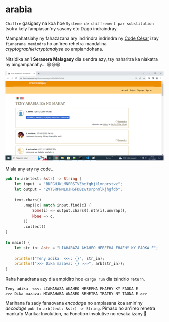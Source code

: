 # arabia

`Chiffre` gasigasy na koa hoe `Système de chiffrement par substitution` tsotra kely fampiasan'ny sasany eto Dago indraindray.

Mampahatsiahy ny fahazazana ary indrindra indrindra ny [Code César](https://fr.wikipedia.org/wiki/Chiffrement_par_d%C3%A9calage) izay `fianarana mamindra` ho an'ireo rehetra mandalina *cryptographie*/*cryptanalyse* eo ampiandohana.

Nitsidika an'i **Serasera Malagasy** dia sendra azy, tsy naharitra ka niakatra ny aingampanahy... 😆😆😆

<p align="center"><img src="screenshot.png"></p>

Miala any ary ny code...

```rust
pub fn arb(text: &str) -> String {
    let input  = "BDFGHJKLMNPRSTVZbdfghjklmnprstvz";
    let output = "ZVTSRPNMLKJHGFDBzvtsrpnmlkjhgfdb";

    text.chars()
        .map(|c| match input.find(c) {
            Some(i) => output.chars().nth(i).unwrap(),
            None => c,
        })
        .collect()
}

fn main() {
    let str_in: &str = "LIAHARAZA AKAHEO HEREFHA FHAFHY KY FAOKA E";

    println!("Teny adika  <<<: {}", str_in);
    println!(">>> Dika mazava: {} >>>", arb(str_in));
}
```

Raha hanadrana azy dia ampidiro hoe `cargo run` dia tsindrio `return`.

```
Teny adika  <<<: LIAHARAZA AKAHEO HEREFHA FHAFHY KY FAOKA E
>>> Dika mazava: MIARAHABA ANAREO REHETRA TRATRY NY TAONA E >>>
```
Marihana fa sady fanaovana _encodage_ no ampiasana koa amin'ny _décodage_ `pub fn arb(text: &str) -> String`. Pimaso ho an'ireo rehetra mankafy Marika: Involution, na Fonction involutive no resaka izany 👀
